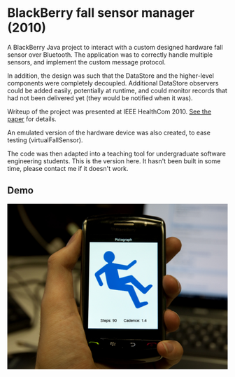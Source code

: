 BlackBerry fall sensor manager (2010)
==========

A BlackBerry Java project to interact with a custom designed hardware fall sensor over Bluetooth. The application was to correctly handle multiple sensors, and implement the custom message protocol.

In addition, the design was such that the DataStore and the higher-level components were completely decoupled. Additional DataStore observers could be added easily, potentially at runtime, and could monitor records that had not been delivered yet (they would be notified when it was).

Writeup of the project was presented at IEEE HealthCom 2010. [See the paper](https://github.com/hughobrien/blackberry-fall-sensor-manager/blob/master/tools/HealthCom2010/HealthCom2010.pdf?raw=true) for details.

An emulated version of the hardware device was also created, to ease testing (virtualFallSensor).

The code was then adapted into a teaching tool for undergraduate software engineering students. This is the version here. It hasn't been built in some time, please contact me if it doesn't work.

Demo
----
![demonstration](https://raw.githubusercontent.com/hughobrien/blackberry-fall-sensor-manager/master/tools/HealthCom2010/figures/storm-mod.png)
